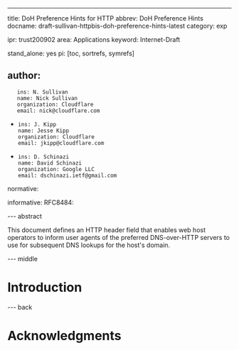 ---
title: DoH Preference Hints for HTTP 
abbrev: DoH Preference Hints
docname: draft-sullivan-httpbis-doh-preference-hints-latest
category: exp

ipr: trust200902
area: Applications
keyword: Internet-Draft

stand_alone: yes
pi: [toc, sortrefs, symrefs]

author:
 -
       ins: N. Sullivan
       name: Nick Sullivan
       organization: Cloudflare
       email: nick@cloudflare.com
 -
       ins: J. Kipp
       name: Jesse Kipp
       organization: Cloudflare
       email: jkipp@cloudflare.com
 -
       ins: D. Schinazi
       name: David Schinazi
       organization: Google LLC
       email: dschinazi.ietf@gmail.com

normative:

informative:
  RFC8484:


--- abstract

This document defines an HTTP header field that enables web host operators
to inform user agents of the preferred DNS-over-HTTP servers to use for
subsequent DNS lookups for the host's domain.

--- middle

# Introduction

--- back

# Acknowledgments

